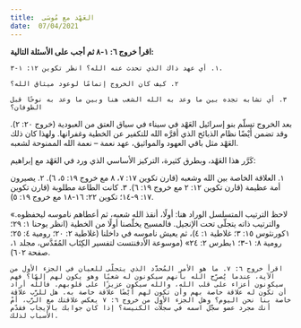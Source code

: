 ```yaml
---
title:  العَهْد مع مُوسَى
date:  07/04/2021
---
```


**اقرأ خروج ٦: ١-٨ ثم أجب على الأسئلة التالية:**

`١. أي عهد ذاك الذي تحدث عنه الله؟ انظر تكوين ١٢: ١-٣.`

`٢. كيف كان الخروج إتمامًا لوعود ميثاق الله؟`

`٣. أي تشابه تجده بين ما وعد به الله الشعب هنا وبين ما وعد به نوحًا قبل الطوفان؟`

بعد الخروج تسلّم بنو إسرائيل العَهْد في سيناء في سياق العتق من العبودية (خروج ٢٠: ٢). وقد تضمن أَيْضًا نظام الذبائح الذي أقرَّه الله للتكفير عن الخطية وغفرانها. ولهذا كان ذلك العَهْد مثل باقي العهود والمواثيق، عهد نعمة – نعمة الله الممنوحة لشعبه.

كَرَّر هذا العَهْد، وبطرق كثيرة، التركيز الأساسي الذي ورد في العَهْد مع إبراهيم:

١. العلاقة الخاصة بين الله وشعبه (قارن تكوين ١٧: ٧، ٨ مع خروج ١٩: ٥، ٦).
٢. يصيرون أمة عظيمة (قارن تكوين ١٢: ٢ مع خروج ١٩: ٦).
٣. كانت الطاعة مطلوبة (قارن تكوين ١٧: ٩-١٤؛ تكوين ٢٢: ١٦-١٨ مع خروج ١٩: ٥).

«لاحظ الترتيب المتسلسل الوراد هنا: أولًا، أنقذ الله شعبه، ثم أعطاهم ناموسه ليحفظوه. والترتيب ذاته يتجلّى تحت الإنجيل. فالمسيح يخلّصنا أولًا من الخطية (انظر يوحنا ١: ٢٩؛ ١كورنثوس ١٥: ٣؛ غلاطية ١: ٤)، ثم يعيش ناموسه في داخلنا (غلاطية ٢: ٢٠؛ رومية ٤: ٢٥؛ رومية ٨: ١-٣؛ ١بطرس ٢: ٢٤» (موسوعة الأدفنتست لتفسير الكِتَاب المُقَدَّس، مجلد ١، صفحة ٦٠٢).

`اقرأ خروج ٦: ٧. ما هو الأمر المُحدَّد الذي يتجلّى للعيان في الجزء الأول من الآية، عندما يُصرِّح الله بأنهم سيكونون له شعبًا وهو يكون لهم إلهًا؟ فهم سيكونون أعزاء على قلب الله، والله سيكون عزيزًا على قلوبهم. فالله أراد أن تكون له علاقة خاصة بهم وأن تكون لهم أَيْضًا علاقة خاصة به. هل للرَّب علاقة خاصة بنا نحن اليوم؟ وهل الجزء الأول من خروج ٦: ٧ يعكس علاقتك مع الرَّب، أَمْ أنك مجرد عضو سجَّل اسمه في سجلّات الكنيسة؟ إذا كان جوابك بالإيجاب فقدّم الأسباب لذلك.`